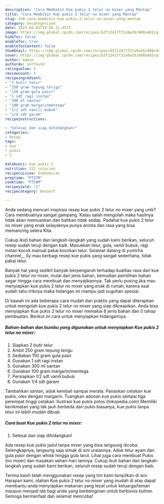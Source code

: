 ```yaml
---
description: "Cara Membikin Kue pukis 2 telur no mixer yang Mantap"
title: "Cara Membikin Kue pukis 2 telur no mixer yang Mantap"
slug: 438-cara-membikin-kue-pukis-2-telur-no-mixer-yang-mantap
category: Uncategorized
date: 2023-02-01T19:56:11.457Z
image: https://img-global.cpcdn.com/recipes/b3f12417f31a9a28/680x482cq70/kue-pukis-2-telur-no-mixer-foto-resep-utama.jpg
hideToc: false
enableToc: true
enableTocContent: false
thumbnail: https://img-global.cpcdn.com/recipes/b3f12417f31a9a28/680x482cq70/kue-pukis-2-telur-no-mixer-foto-resep-utama.jpg
cover: https://img-global.cpcdn.com/recipes/b3f12417f31a9a28/680x482cq70/kue-pukis-2-telur-no-mixer-foto-resep-utama.jpg
author: Admin
authorAv: notfound
ratingvalue: 3
reviewcount: 3
recipeingredient:
- "2 butir telur"
- "250 gram tepung terigu"
- "150 gram gula pasir"
- "1 sdt ragi instan"
- "300 ml santan"
- "100 gram margarinmentega"
- "1/2 sdt vanili bubuk"
- "1/4 sdt garam"
recipeinstructions:

- "Selesai dan siap dihidangkan!"
categories:
- Resep
tags:
- kue
- pukis
- 2

katakunci: kue pukis 2 
nutrition: 152 calories
recipecuisine: Indonesian
preptime: "PT37M"
cooktime: "PT58M"
recipeyield: "1"
recipecategory: Dessert

---
```





Anda sedang mencari inspirasi resep kue pukis 2 telur no mixer yang unik? Cara membuatnya sangat gampang. Kalau salah mengolah maka hasilnya tidak akan memuaskan dan bahkan tidak sedap. Padahal kue pukis 2 telur no mixer yang enak selayaknya punya aroma dan rasa yang bisa memancing selera Kita.





Cukup ikuti bahan dan langkah-langkah yang sudah kami berikan, seluruh resep sudah teruji dengan baik. Masukkan telur, gula, vanili bubuk, ragi instan kocok manual pakai kocokan telur. Selamat datang di yumirha channel,,, Sy mau berbagi resep kue pukis yang sangat sederhana, tidak pakai telur.

Banyak hal yang sedikit banyak berpengaruh terhadap kualitas rasa dari kue pukis 2 telur no mixer, mulai dari jenis bahan, kemudian pemilihan bahan segar hingga cara membuat dan menyajikannya. Tak perlu pusing jika mau menyiapkan kue pukis 2 telur no mixer yang enak di rumah, karena asal sudah tahu triknya maka hidangan ini mampu jadi suguhan spesial.






Di bawah ini ada beberapa cara mudah dan praktis yang dapat diterapkan untuk mengolah kue pukis 2 telur no mixer yang siap dikreasikan. Anda bisa menyiapkan Kue pukis 2 telur no mixer memakai 8 jenis bahan dan 0 tahap pembuatan. Berikut ini cara untuk menyiapkan hidangannya.

<!--inarticleads1-->

##### Bahan-bahan dan bumbu yang digunakan untuk menyiapkan Kue pukis 2 telur no mixer:

1. Siapkan 2 butir telur
1. Ambil 250 gram tepung terigu
1. Sediakan 150 gram gula pasir
1. Gunakan 1 sdt ragi instan
1. Gunakan 300 ml santan
1. Gunakan 100 gram margarin/mentega
1. Persiapkan 1/2 sdt vanili bubuk
1. Gunakan 1/4 sdt garam


Tambahkan santan, aduk kembali sampai merata. Panaskan cetakan kue pukis, oles dengan margarin. Tuangkan adonan kue pukis sampai tiga perempat tinggi cetakan. Ilustrasi kue pukis polos (tokopedia.com) Memiliki kenikmatan yang tak jauh berbeda dari pukis biasanya, kue pukis tanpa telur ini lebih mudah dibuat. 

<!--inarticleads2-->

##### Cara buat Kue pukis 2 telur no mixer:


1. Selesai dan siap dihidangkan!

Ada resep kue pukis jadul tanpa mixer yang bisa langsung dicoba. Selengkapnya, langsung saja simak di sini uraiannya. Aduk telur ayam dan gula pasir dengan whisk hingga gula larut. Lihat juga cara membuat Pukis (no mixer) dan masakan sehari-hari lainnya. Cukup ikuti bahan dan langkah-langkah yang sudah kami berikan, seluruh resep sudah teruji dengan baik. 

Terima kasih telah menggunakan resep yang tim kami tampilkan di sini. Harapan kami, olahan Kue pukis 2 telur no mixer yang mudah di atas dapat membantu anda menyiapkan makanan yang lezat untuk keluarga/teman maupun menjadi ide bagi anda yang berkeinginan untuk berbisnis kuliner. Semoga bermanfaat dan selamat mencoba!
